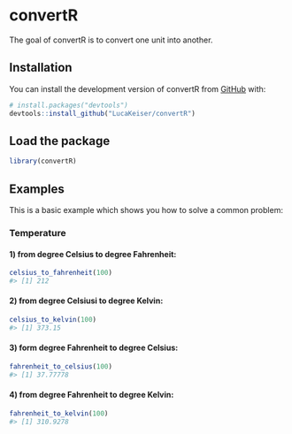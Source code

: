 
<!-- README.md is generated from README.Rmd. Please edit that file -->

# convertR

<!-- badges: start -->
<!-- badges: end -->

The goal of convertR is to convert one unit into another.

## Installation

You can install the development version of convertR from
[GitHub](https://github.com/) with:

``` r
# install.packages("devtools")
devtools::install_github("LucaKeiser/convertR")
```

## Load the package

``` r
library(convertR)
```

## Examples

This is a basic example which shows you how to solve a common problem:

### Temperature

#### 1) from degree Celsius to degree Fahrenheit:

``` r
celsius_to_fahrenheit(100)
#> [1] 212
```

#### 2) from degree Celsiusi to degree Kelvin:

``` r
celsius_to_kelvin(100)
#> [1] 373.15
```

#### 3) form degree Fahrenheit to degree Celsius:

``` r
fahrenheit_to_celsius(100)
#> [1] 37.77778
```

#### 4) from degree Fahrenheit to degree Kelvin:

``` r
fahrenheit_to_kelvin(100)
#> [1] 310.9278
```
